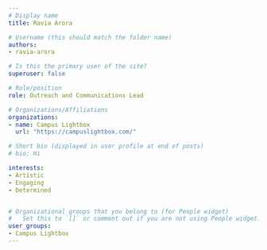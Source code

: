 ```yaml
---
# Display name
title: Ravia Arora

# Username (this should match the folder name)
authors:
- ravia-arora

# Is this the primary user of the site?
superuser: false

# Role/position
role: Outreach and Communications Lead

# Organizations/Affiliations
organizations:
- name: Campus Lightbox
  url: "https://campuslightbox.com/"

# Short bio (displayed in user profile at end of posts)
# bio: Hi

interests:
- Artistic
- Engaging
- Determined


# Organizational groups that you belong to (for People widget)
#   Set this to `[]` or comment out if you are not using People widget.
user_groups:
- Campus Lightbox
---
```

